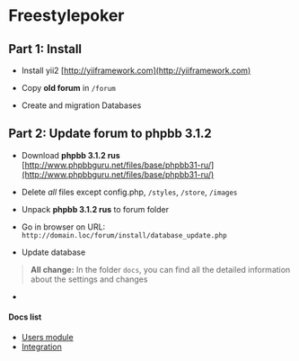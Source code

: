 Freestylepoker
==========

Part 1: Install
-----

- Install yii2 [http://yiiframework.com](http://yiiframework.com)  

- Copy **old forum** in `/forum`

- Create and migration Databases

Part 2: Update forum to phpbb 3.1.2
---------------------------------

- Download **phpbb 3.1.2 rus** [http://www.phpbbguru.net/files/base/phpbb31-ru/](http://www.phpbbguru.net/files/base/phpbb31-ru/)
    
- Delete _all_ files except config.php, `/styles`, `/store`, `/images`

- Unpack **phpbb 3.1.2 rus** to forum folder

- Go in browser on URL: `http://domain.loc/forum/install/database_update.php`

- Update database

 > **All change:** In the folder `docs`, you can find all the detailed information about the settings and changes

-
#### Docs list
- [Users module](https://github.com/8sun/freestylepoker/blob/master/docs/users.md)
- [Integration](https://github.com/8sun/freestylepoker/blob/master/docs/integration.md)
